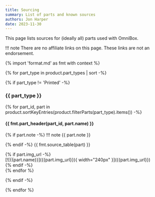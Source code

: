 ```yaml
---
title: Sourcing
summary: List of parts and known sources
authors: Jon Harper
date: 2023-11-30
---
```


This page lists sources for (ideally all) parts used with OmniBox.

!!! note
    There are no affiliate links on this page. These links are not an endorsement.

{% import 'format.md' as fmt with context %}

{% for part_type in product.part_types | sort -%}

{% if part_type != 'Printed' -%}

### {{ part_type }}

{% for part_id, part in product.sortKeyEntries(product.filterParts(part_type).items()) -%}

#### {{ fmt.part_header(part_id, part.name) }}

<div markdown class="jh-grid-container jh-grid-2">
<div markdown class="jh-grid-para">
{% if part.note -%}
!!! note 
    {{ part.note }}

{% endif -%}
{{ fmt.source_table(part) }}
</div>
{% if part.img_url -%}
<div markdown class="jh-grid-img">
[![{{part.name}}]({{part.img_url}}){ width="240px" }]({{part.img_url}})
</div>
{% endif -%}
</div>
{% endfor %}

{% endif -%}

{% endfor %}

